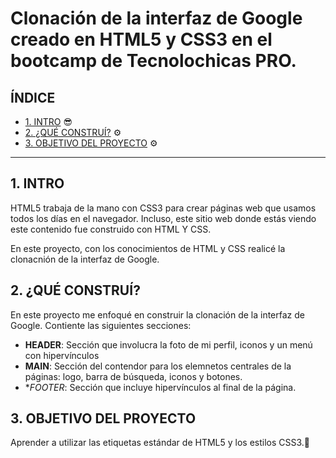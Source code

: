 # Clonación de la interfaz de Google creado en HTML5 y CSS3 en el bootcamp de Tecnolochicas PRO. 

## ÍNDICE 

* [1. INTRO](https://github.com/Anita1709/cloninterfazgoogle/edit/main/README.md#1-intro) 😎
* [2. ¿QUÉ CONSTRUÍ?](https://github.com/Anita1709/cloninterfazgoogle/edit/main/README.md#2-qu%C3%A9-constru%C3%AD) ⚙
* [3. OBJETIVO DEL PROYECTO](https://github.com/Anita1709/cloninterfazgoogle/blob/main/README.md#3-objetivo-del-proyecto) ⚙

****

## 1. INTRO
HTML5 trabaja de la mano con CSS3 para crear páginas web que usamos todos los días en el navegador. Incluso, este sitio web donde estás viendo este contenido fue construido con HTML Y CSS.

En este proyecto, con los conocimientos de HTML y CSS realicé la clonacnión de la interfaz de Google.

## 2. ¿QUÉ CONSTRUÍ?
En este proyecto me enfoqué en construir la clonación de la interfaz de Google.
Contiente las siguientes secciones:

* **HEADER**: Sección que involucra la foto de mi perfil, iconos y un menú con hipervínculos 
* **MAIN**: Sección del contendor para los elemnetos centrales de la páginas: logo, barra de búsqueda, iconos y botones. 
*  **FOOTER*: Sección que incluye hipervínculos al final de la página. 

## 3. OBJETIVO DEL PROYECTO
Aprender a utilizar las etiquetas estándar de HTML5 y los estilos CSS3.🤩
